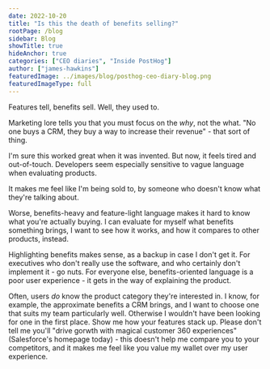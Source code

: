 ```yaml
---
date: 2022-10-20
title: "Is this the death of benefits selling?"
rootPage: /blog
sidebar: Blog
showTitle: true
hideAnchor: true
categories: ["CEO diaries", "Inside PostHog"]
author: ["james-hawkins"]
featuredImage: ../images/blog/posthog-ceo-diary-blog.png
featuredImageType: full
---
```


Features tell, benefits sell. Well, they used to.

Marketing lore tells you that you must focus on the _why_, not the what. "No one buys a CRM, they buy a way to increase their revenue" - that sort of thing.

I'm sure this worked great when it was invented. But now, it feels tired and out-of-touch. Developers seem especially sensitive to vague language when evaluating products.

It makes me feel like I'm being sold to, by someone who doesn't know what they're talking about.

Worse, benefits-heavy and feature-light language makes it hard to know what you're actually buying. I can evaluate for myself what benefits something brings, I want to see how it works, and how it compares to other products, instead.

Highlighting benefits makes sense, as a backup in case I don't get it. For executives who don't really use the software, and who certainly don't implement it - go nuts. For everyone else, benefits-oriented language is a poor user experience - it gets in the way of explaining the product.

Often, users _do_ know the product category they're interested in. I know, for example, the approximate benefits a CRM brings, and I want to choose one that suits my team particularly well. Otherwise I wouldn't have been looking for one in the first place. Show me how your features stack up. Please don't tell me you'll "drive gorwth with magical customer 360 experiences" (Salesforce's homepage today) - this doesn't help me compare you to your competitors, and it makes me feel like you value my wallet over my user experience.